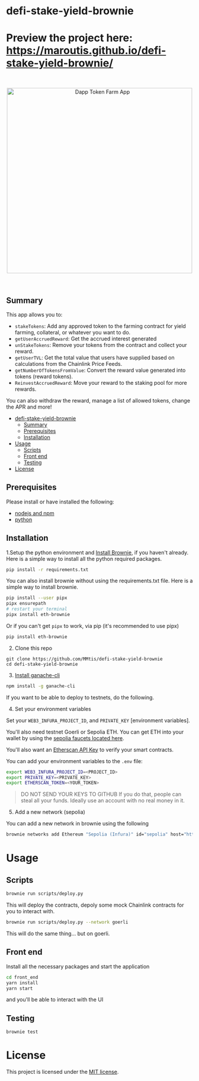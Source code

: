 # defi-stake-yield-brownie

# Preview the project here: https://maroutis.github.io/defi-stake-yield-brownie/

<br/>
<p align="center">
<a href="https://mmtis.github.io/defi-stake-yield-brownie/" target="_blank">
<img src="./web-image.png" width="500" alt="Dapp Token Farm App">
</a>
</p>
<br/>

## Summary 
This app allows you to:

- `stakeTokens`: Add any approved token to the farming contract for yield farming, collateral, or whatever you want to do.
- `getUserAccruedReward`: Get the accrued interest generated
- `unStakeTokens`: Remove your tokens from the contract and collect your reward.
- `getUserTVL`: Get the total value that users have supplied based on calculations from the Chainlink Price Feeds. 
- `getNumberOfTokensFromValue`: Convert the reward value generated into tokens (reward tokens).
- `ReinvestAccruedReward`: Move your reward to the staking pool for more rewards.

You can also withdraw the reward, manage a list of allowed tokens, change the APR and more!

- [defi-stake-yield-brownie](#defi-stake-yield-brownie)
  - [Summary](#summary)
  - [Prerequisites](#prerequisites)
  - [Installation](#installation)
- [Usage](#useage)
  - [Scripts](#scripts)
  - [Front end](#front-end)
  - [Testing](#testing)
- [License](#license)

## Prerequisites

Please install or have installed the following:

- [nodejs and npm](https://nodejs.org/en/download/)
- [python](https://www.python.org/downloads/)
## Installation

1.Setup the python environment and [Install Brownie](https://eth-brownie.readthedocs.io/en/stable/install.html), if you haven't already. Here is a simple way to install all the python required packages.

```bash
pip install -r requirements.txt
```

You can also install brownie without using the requirements.txt file. Here is a simple way to install brownie.
```bash
pip install --user pipx
pipx ensurepath
# restart your terminal
pipx install eth-brownie
```
Or if you can't get `pipx` to work, via pip (it's recommended to use pipx)
```bash
pip install eth-brownie
```

2. Clone this repo
```
git clone https://github.com/MMtis/defi-stake-yield-brownie
cd defi-stake-yield-brownie
```

3. [Install ganache-cli](https://www.npmjs.com/package/ganache-cli)

```bash
npm install -g ganache-cli
```

If you want to be able to deploy to testnets, do the following. 

4. Set your environment variables

Set your `WEB3_INFURA_PROJECT_ID`, and `PRIVATE_KEY` [environment variables]. 

You'll also need testnet Goerli or Sepolia ETH. You can get ETH into your wallet by using the [sepolia faucets located here](https://sepoliafaucet.com/).

You'll also want an [Etherscan API Key](https://etherscan.io/apis) to verify your smart contracts. 

You can add your environment variables to the `.env` file:
```bash
export WEB3_INFURA_PROJECT_ID=<PROJECT_ID>
export PRIVATE_KEY=<PRIVATE_KEY>
export ETHERSCAN_TOKEN=<YOUR_TOKEN>
```
> DO NOT SEND YOUR KEYS TO GITHUB
> If you do that, people can steal all your funds. Ideally use an account with no real money in it.

5. Add a new network (sepolia)

You can add a new network in brownie using the following
```bash
brownie networks add Ethereum "Sepolia (Infura)" id="sepolia" host="https://sepolia.infura.io/v3/<YOUR_INFURA_PROJECT_ID>" chainid=11155111 explorer="https://api-sepolia.etherscan.io/api?apikey=<ETHERSCAN_YOUR_TOKEN>"
```

# Usage

## Scripts

```bash
brownie run scripts/deploy.py
```
This will deploy the contracts, depoly some mock Chainlink contracts for you to interact with.
```bash
brownie run scripts/deploy.py --network goerli
```
This will do the same thing... but on goerli.

## Front end
Install all the necessary packages and start the application
```bash
cd front_end
yarn install
yarn start
```
and you'll be able to interact with the UI

## Testing

```
brownie test
```

# License

This project is licensed under the [MIT license](LICENSE).
